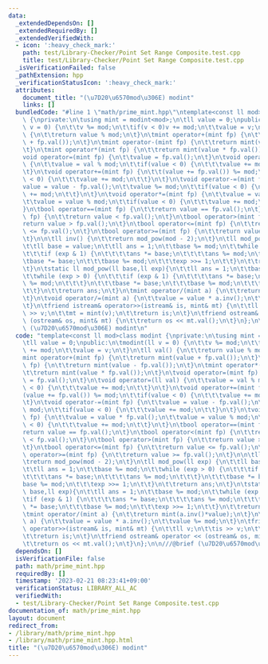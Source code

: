 ```yaml
---
data:
  _extendedDependsOn: []
  _extendedRequiredBy: []
  _extendedVerifiedWith:
  - icon: ':heavy_check_mark:'
    path: test/Library-Checker/Point Set Range Composite.test.cpp
    title: test/Library-Checker/Point Set Range Composite.test.cpp
  _isVerificationFailed: false
  _pathExtension: hpp
  _verificationStatusIcon: ':heavy_check_mark:'
  attributes:
    document_title: "(\u7D20\u6570mod\u306E) modint"
    links: []
  bundledCode: "#line 1 \"math/prime_mint.hpp\"\ntemplate<const ll mod>class modint\
    \ {\nprivate:\n\tusing mint = modint<mod>;\n\tll value = 0;\npublic:\n\tmodint(ll\
    \ v = 0) {\n\t\tv %= mod;\n\t\tif(v < 0)v += mod;\n\t\tvalue = v;\n\t}\n\tll val()\
    \ {\n\t\treturn value % mod;\n\t}\n\tmint operator+(mint fp) {\n\t\treturn mint(value\
    \ + fp.val());\n\t}\n\tmint operator-(mint fp) {\n\t\treturn mint(value - fp.val());\n\
    \t}\n\tmint operator*(mint fp) {\n\t\treturn mint(value * fp.val());\n\t}\n\t\
    void operator=(mint fp) {\n\t\tvalue = fp.val();\n\t}\n\tvoid operator=(ll val)\
    \ {\n\t\tvalue = val % mod;\n\t\tif(value < 0) {\n\t\t\tvalue += mod;\n\t\t}\n\
    \t}\n\tvoid operator+=(mint fp) {\n\t\t(value += fp.val()) %= mod;\n\t\tif(value\
    \ < 0) {\n\t\t\tvalue += mod;\n\t\t}\n\t}\n\tvoid operator-=(mint fp) {\n\t\t\
    value = value - fp.val();\n\t\tvalue %= mod;\n\t\tif(value < 0) {\n\t\t\tvalue\
    \ += mod;\n\t\t}\n\t}\n\tvoid operator*=(mint fp) {\n\t\tvalue = value * fp.val();\n\
    \t\tvalue = value % mod;\n\t\tif(value < 0) {\n\t\t\tvalue += mod;\n\t\t}\n\t\
    }\n\tbool operator==(mint fp) {\n\t\treturn value == fp.val();\n\t}\n\tbool operator<(mint\
    \ fp) {\n\t\treturn value < fp.val();\n\t}\n\tbool operator>(mint fp) {\n\t\t\
    return value > fp.val();\n\t}\n\tbool operator<=(mint fp) {\n\t\treturn value\
    \ <= fp.val();\n\t}\n\tbool operator>=(mint fp) {\n\t\treturn value >= fp.val();\n\
    \t}\n\n\tll inv() {\n\t\treturn mod_pow(mod - 2);\n\t}\n\tll mod_pow(ll exp) {\n\
    \t\tll base = value;\n\t\tll ans = 1;\n\t\tbase %= mod;\n\t\twhile (exp > 0) {\n\
    \t\t\tif (exp & 1) {\n\t\t\t\tans *= base;\n\t\t\t\tans %= mod;\n\t\t\t}\n\t\t\
    \tbase *= base;\n\t\t\tbase %= mod;\n\t\t\texp >>= 1;\n\t\t}\n\t\treturn ans;\n\
    \t}\n\tstatic ll mod_pow(ll base,ll exp){\n\t\tll ans = 1;\n\t\tbase %= mod;\n\
    \t\twhile (exp > 0) {\n\t\t\tif (exp & 1) {\n\t\t\t\tans *= base;\n\t\t\t\tans\
    \ %= mod;\n\t\t\t}\n\t\t\tbase *= base;\n\t\t\tbase %= mod;\n\t\t\texp >>= 1;\n\
    \t\t}\n\t\treturn ans;\n\t}\n\tmint operator/(mint a) {\n\t\treturn mint(a.inv()*value);\n\
    \t}\n\tvoid operator/=(mint a) {\n\t\tvalue = value * a.inv();\n\t\tvalue %= mod;\n\
    \t}\n\tfriend istream& operator>>(istream& is, mint& mt) {\n\t\tll v;\n\t\tis\
    \ >> v;\n\t\tmt = mint(v);\n\t\treturn is;\n\t}\n\tfriend ostream& operator <<\
    \ (ostream& os, mint& mt) {\n\t\treturn os << mt.val();\n\t}\n};\n\n///@brief\
    \ (\u7D20\u6570mod\u306E) modint\n"
  code: "template<const ll mod>class modint {\nprivate:\n\tusing mint = modint<mod>;\n\
    \tll value = 0;\npublic:\n\tmodint(ll v = 0) {\n\t\tv %= mod;\n\t\tif(v < 0)v\
    \ += mod;\n\t\tvalue = v;\n\t}\n\tll val() {\n\t\treturn value % mod;\n\t}\n\t\
    mint operator+(mint fp) {\n\t\treturn mint(value + fp.val());\n\t}\n\tmint operator-(mint\
    \ fp) {\n\t\treturn mint(value - fp.val());\n\t}\n\tmint operator*(mint fp) {\n\
    \t\treturn mint(value * fp.val());\n\t}\n\tvoid operator=(mint fp) {\n\t\tvalue\
    \ = fp.val();\n\t}\n\tvoid operator=(ll val) {\n\t\tvalue = val % mod;\n\t\tif(value\
    \ < 0) {\n\t\t\tvalue += mod;\n\t\t}\n\t}\n\tvoid operator+=(mint fp) {\n\t\t\
    (value += fp.val()) %= mod;\n\t\tif(value < 0) {\n\t\t\tvalue += mod;\n\t\t}\n\
    \t}\n\tvoid operator-=(mint fp) {\n\t\tvalue = value - fp.val();\n\t\tvalue %=\
    \ mod;\n\t\tif(value < 0) {\n\t\t\tvalue += mod;\n\t\t}\n\t}\n\tvoid operator*=(mint\
    \ fp) {\n\t\tvalue = value * fp.val();\n\t\tvalue = value % mod;\n\t\tif(value\
    \ < 0) {\n\t\t\tvalue += mod;\n\t\t}\n\t}\n\tbool operator==(mint fp) {\n\t\t\
    return value == fp.val();\n\t}\n\tbool operator<(mint fp) {\n\t\treturn value\
    \ < fp.val();\n\t}\n\tbool operator>(mint fp) {\n\t\treturn value > fp.val();\n\
    \t}\n\tbool operator<=(mint fp) {\n\t\treturn value <= fp.val();\n\t}\n\tbool\
    \ operator>=(mint fp) {\n\t\treturn value >= fp.val();\n\t}\n\n\tll inv() {\n\t\
    \treturn mod_pow(mod - 2);\n\t}\n\tll mod_pow(ll exp) {\n\t\tll base = value;\n\
    \t\tll ans = 1;\n\t\tbase %= mod;\n\t\twhile (exp > 0) {\n\t\t\tif (exp & 1) {\n\
    \t\t\t\tans *= base;\n\t\t\t\tans %= mod;\n\t\t\t}\n\t\t\tbase *= base;\n\t\t\t\
    base %= mod;\n\t\t\texp >>= 1;\n\t\t}\n\t\treturn ans;\n\t}\n\tstatic ll mod_pow(ll\
    \ base,ll exp){\n\t\tll ans = 1;\n\t\tbase %= mod;\n\t\twhile (exp > 0) {\n\t\t\
    \tif (exp & 1) {\n\t\t\t\tans *= base;\n\t\t\t\tans %= mod;\n\t\t\t}\n\t\t\tbase\
    \ *= base;\n\t\t\tbase %= mod;\n\t\t\texp >>= 1;\n\t\t}\n\t\treturn ans;\n\t}\n\
    \tmint operator/(mint a) {\n\t\treturn mint(a.inv()*value);\n\t}\n\tvoid operator/=(mint\
    \ a) {\n\t\tvalue = value * a.inv();\n\t\tvalue %= mod;\n\t}\n\tfriend istream&\
    \ operator>>(istream& is, mint& mt) {\n\t\tll v;\n\t\tis >> v;\n\t\tmt = mint(v);\n\
    \t\treturn is;\n\t}\n\tfriend ostream& operator << (ostream& os, mint& mt) {\n\
    \t\treturn os << mt.val();\n\t}\n};\n\n///@brief (\u7D20\u6570mod\u306E) modint"
  dependsOn: []
  isVerificationFile: false
  path: math/prime_mint.hpp
  requiredBy: []
  timestamp: '2023-02-21 08:23:41+09:00'
  verificationStatus: LIBRARY_ALL_AC
  verifiedWith:
  - test/Library-Checker/Point Set Range Composite.test.cpp
documentation_of: math/prime_mint.hpp
layout: document
redirect_from:
- /library/math/prime_mint.hpp
- /library/math/prime_mint.hpp.html
title: "(\u7D20\u6570mod\u306E) modint"
---
```

